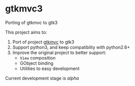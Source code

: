 # gtkmvc3
Porting of gtkmvc to gtk3

This project aims to:
  1. Port of project [gtkmvc](http://sourceforge.net/projects/pygtkmvc/) to gtk3
  2. Support python3, and keep compatiblity with python2.6+
  3. Improve the original project to better support:
     - `View` composition
     - GObject binding
     - Utilities to easy development

Current development stage is _alpha_
